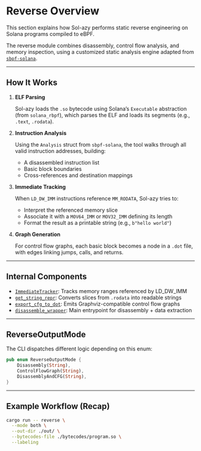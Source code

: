 # Reverse Overview

This section explains how Sol-azy performs static reverse engineering on Solana programs compiled to eBPF.

The reverse module combines disassembly, control flow analysis, and memory inspection, using a customized static analysis engine adapted from [`sbpf-solana`](https://github.com/anza-xyz/sbpf-solana).

---

## How It Works

1. **ELF Parsing**

   Sol-azy loads the `.so` bytecode using Solana’s `Executable` abstraction (from `solana_rbpf`), which parses the ELF and loads its segments (e.g., `.text`, `.rodata`).

2. **Instruction Analysis**

   Using the `Analysis` struct from `sbpf-solana`, the tool walks through all valid instruction addresses, building:

   - A disassembled instruction list
   - Basic block boundaries
   - Cross-references and destination mappings

3. **Immediate Tracking**

   When `LD_DW_IMM` instructions reference `MM_RODATA`, Sol-azy tries to:

   - Interpret the referenced memory slice
   - Associate it with a `MOV64_IMM` or `MOV32_IMM` defining its length
   - Format the result as a printable string (e.g., `b"hello world"`)

4. **Graph Generation**

   For control flow graphs, each basic block becomes a node in a `.dot` file, with edges linking jumps, calls, and returns.

---

## Internal Components

- [`ImmediateTracker`](./immediates.md): Tracks memory ranges referenced by LD_DW_IMM
- [`get_string_repr`](./cfg.html#strings-from-rodata): Converts slices from `.rodata` into readable strings
- [`export_cfg_to_dot`](./cfg.html#overview): Emits Graphviz-compatible control flow graphs
- [`disassemble_wrapper`](./immediates.html#behind-the-scenes): Main entrypoint for disassembly + data extraction

---

## ReverseOutputMode

The CLI dispatches different logic depending on this enum:

```rust
pub enum ReverseOutputMode {
    Disassembly(String),
    ControlFlowGraph(String),
    DisassemblyAndCFG(String),
}
```

---

## Example Workflow (Recap)

```bash
cargo run -- reverse \
  --mode both \
  --out-dir ./out/ \
  --bytecodes-file ./bytecodes/program.so \
  --labeling
```
